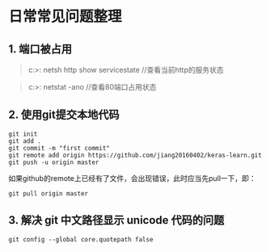 # 日常常见问题整理

## 1. 端口被占用

>  c:\>: netsh http show servicestate  //查看当前http的服务状态

>  c:\>: netstat -ano  //查看80端口占用状态

## 2. 使用git提交本地代码

  ```
  git init
  git add .
  git commit -m "first commit"
  git remote add origin https://github.com/jiang20160402/keras-learn.git
  git push -u origin master
  ```

  如果github的remote上已经有了文件，会出现错误，此时应当先pull一下，即：

  ```
  git pull origin master
  ```

## 3. 解决 git 中文路径显示 unicode 代码的问题

  ```
  git config --global core.quotepath false
  ```
